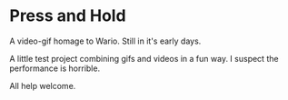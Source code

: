 # Press and Hold

A video-gif homage to Wario.
Still in it's early days.

A little test project combining gifs and videos in a fun way.
I suspect the performance is horrible.

All help welcome.
